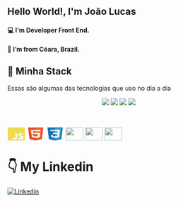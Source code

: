 ## Hello World!, I'm João Lucas 
#### 💻 I'm Developer Front End.

#### 🏡 I’m from Céara, Brazil.




## 🧠 Minha Stack
 Essas são algumas das tecnologias que uso no dia a dia
<div align="center">
 <img src="https://media3.giphy.com/media/ln7z2eWriiQAllfVcn/200w.webp" width="100">      
 <img src="https://i.giphy.com/media/eNAsjO55tPbgaor7ma/200w.webp" width="100">      
 <img src="https://i.giphy.com/media/KzJkzjggfGN5Py6nkT/200.webp" width="100">      
 <img src="https://i.giphy.com/media/IdyAQJVN2kVPNUrojM/200.webp" width="100">      
</div>
 
 
##
<div style="display: inline_block"><br>
  <img align="center" alt="Rafa-Js" height="30" width="40" src="https://raw.githubusercontent.com/devicons/devicon/master/icons/javascript/javascript-plain.svg">
  <img align="center" alt="Rafa-HTML" height="30" width="40" src="https://raw.githubusercontent.com/devicons/devicon/master/icons/html5/html5-original.svg">
  <img align="center" alt="Rafa-CSS" height="30" width="40" src="https://raw.githubusercontent.com/devicons/devicon/master/icons/css3/css3-original.svg">
  <img align="center"height="30" width="40" src="https://cdn.jsdelivr.net/gh/devicons/devicon/icons/git/git-original.svg" />
  <img align="center"height="30" width="40" src="https://cdn.jsdelivr.net/gh/devicons/devicon/icons/nodejs/nodejs-original.svg" />
  <img align="center"height="30" width="40"src="https://cdn.jsdelivr.net/gh/devicons/devicon/icons/react/react-original.svg" />
</div>

##




# 👇 My Linkedin 

[![Linkedin](	https://img.shields.io/badge/LinkedIn-0077B5?style=for-the-badge&logo=linkedin&logoColor=white)](https://www.linkedin.com/in/joaolucascardoso/)

















